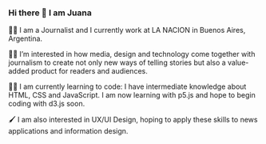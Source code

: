 ### Hi there 👋 I am Juana

:female_detective: I am a Journalist and I currently work at LA NACION in Buenos Aires, Argentina. 

:woman_technologist: I’m interested in how media, design and technology come together with journalism to create not only new ways of telling stories but also a value-added product for readers and audiences.

:technologist:	I am currently learning to code: I have intermediate knowledge about HTML, CSS and JavaScript. I am now learning with p5.js and hope to begin coding with d3.js soon.

:paintbrush:	I am also interested in UX/UI Design, hoping to apply these skills to news applications and information design.

<!--
**juanacopello/juanacopello** is a ✨ _special_ ✨ repository because its `README.md` (this file) appears on your GitHub profile.

Here are some ideas to get you started:

- 🔭 I’m currently working on ...
- 🌱 I’m currently learning ...
- 👯 I’m looking to collaborate on ...
- 🤔 I’m looking for help with ...
- 💬 Ask me about ...
- 📫 How to reach me: ...
- 😄 Pronouns: ...
- ⚡ Fun fact: ...
-->

